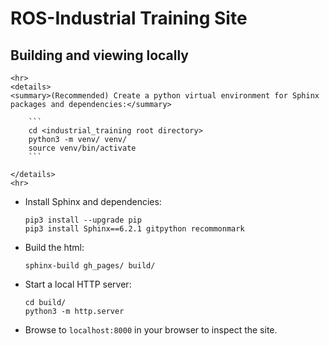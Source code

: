 # ROS-Industrial Training Site

## Building and viewing locally
    <hr>
    <details>
    <summary>(Recommended) Create a python virtual environment for Sphinx packages and dependencies:</summary>
 
        ```
        cd <industrial_training root directory>
        python3 -m venv/ venv/
        source venv/bin/activate
        ```

    </details>
    <hr>

- Install Sphinx and dependencies:
    ```
    pip3 install --upgrade pip
    pip3 install Sphinx==6.2.1 gitpython recommonmark
    ```

- Build the html:
    ```
    sphinx-build gh_pages/ build/
    ```

- Start a local HTTP server:
    ```
    cd build/
    python3 -m http.server
    ```

- Browse to `localhost:8000` in your browser to inspect the site.
